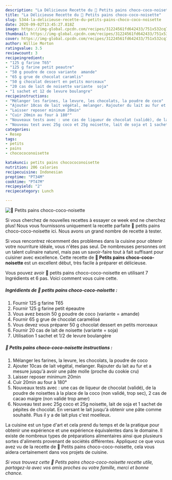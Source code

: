 ```yaml
---
description: "La Délicieuse Recette du 🌺 Petits pains choco-coco-noisette"
title: "La Délicieuse Recette du 🌺 Petits pains choco-coco-noisette"
slug: 5344-la-delicieuse-recette-du-petits-pains-choco-coco-noisette
date: 2020-09-02T13:45:27.818Z
image: https://img-global.cpcdn.com/recipes/31224561fd642433/751x532cq70/🌺-petits-pains-choco-coco-noisette-photo-principale-de-la-recette.jpg
thumbnail: https://img-global.cpcdn.com/recipes/31224561fd642433/751x532cq70/🌺-petits-pains-choco-coco-noisette-photo-principale-de-la-recette.jpg
cover: https://img-global.cpcdn.com/recipes/31224561fd642433/751x532cq70/🌺-petits-pains-choco-coco-noisette-photo-principale-de-la-recette.jpg
author: Willie Morton
ratingvalue: 3.5
reviewcount: 3
recipeingredient:
- "125 g farine T65"
- "125 g farine petit peautre"
- "50 g poudre de coco variante  amande"
- "65 g grue de chocolat caramlis"
- "50 g chocolat dessert en petits morceaux"
- "20 cas de lait de noisette variante  soja"
- "1 sachet et 12 de levure boulangre"
recipeinstructions:
- "Mélanger les farines, la levure, les chocolats, la poudre de coco"
- "Ajouter 10cas de lait végétal, melanger. Rajouter du lait au fur et a mesure jusqu&#39;à avoir une pâte molle (proche du cookie cru)"
- "Laisser reposer minimum 20min"
- "Cuir 20min au four à 180°"
- "Nouveaux tests avec : une cas de liqueur de chocolat (validé), de la poudre de noisettes à la place de la coco (non validé, trop sec), 2 cas de cacao maigre (non validé trop amer)"
- "Nouveau test avec 25g coco et 25g noisette, lait de soja et 1 sachet de pépites de chocolat. En versant le lait jusqu&#39;à obtenir une pâte comme souhaité. Plus il y a de lait plus c&#39;est moelleux."
categories:
- Resep
tags:
- petits
- pains
- chocococonoisette

katakunci: petits pains chocococonoisette 
nutrition: 206 calories
recipecuisine: Indonesian
preptime: "PT34M"
cooktime: "PT47M"
recipeyield: "2"
recipecategory: Lunch

---
```



![🌺 Petits pains choco-coco-noisette](https://img-global.cpcdn.com/recipes/31224561fd642433/751x532cq70/🌺-petits-pains-choco-coco-noisette-photo-principale-de-la-recette.jpg)

Si vous cherchez de nouvelles recettes à essayer ce week end ne cherchez plus! Nous vous fournissons uniquement la recette parfaite 🌺 petits pains choco-coco-noisette ici. Nous avons un grand nombre de recette à tester.

Si vous rencontrez récemment des problèmes dans la cuisine pour obtenir votre nourriture idéale, vous n'êtes pas seul. De nombreuses personnes ont un talent culinaire naturel, mais pas un savoir-faire tout à fait suffisant pour cuisiner avec excellence. Cette recette de <strong> 🌺 Petits pains choco-coco-noisette </strong> est un excellent début, très facile à préparer et délicieuse.

<!--inarticleads1-->

Vous pouvez avoir 🌺 petits pains choco-coco-noisette en utilisant 7 Ingrédients et 6 pas. Voici comment vous cuire cette.

##### Ingrédients de 🌺 petits pains choco-coco-noisette :

1. Fournir 125 g farine T65
1. Fournir 125 g farine petit épeautre
1. Vous avez besoin 50 g poudre de coco (variante = amande)
1. Fournir 65 g grue de chocolat caramélisé
1. Vous devez vous préparer 50 g chocolat dessert en petits morceaux
1. Fournir 20 cas de lait de noisette (variante = soja)
1. Utilisation 1 sachet et 1/2 de levure boulangère




<!--inarticleads2-->

##### 🌺 Petits pains choco-coco-noisette instructions :

1. Mélanger les farines, la levure, les chocolats, la poudre de coco
1. Ajouter 10cas de lait végétal, melanger. Rajouter du lait au fur et a mesure jusqu&#39;à avoir une pâte molle (proche du cookie cru)
1. Laisser reposer minimum 20min
1. Cuir 20min au four à 180°
1. Nouveaux tests avec : une cas de liqueur de chocolat (validé), de la poudre de noisettes à la place de la coco (non validé, trop sec), 2 cas de cacao maigre (non validé trop amer)
1. Nouveau test avec 25g coco et 25g noisette, lait de soja et 1 sachet de pépites de chocolat. En versant le lait jusqu&#39;à obtenir une pâte comme souhaité. Plus il y a de lait plus c&#39;est moelleux.




<!--inarticleads1-->

<p>
La cuisine est un type d'art et cela prend du temps et de la pratique pour obtenir une expérience et une expérience équivalentes dans le domaine. Il existe de nombreux types de préparations alimentaires ainsi que plusieurs sortes d'aliments provenant de sociétés différentes. Appliquez ce que vous avez vu de la recette de 🌺 Petits pains choco-coco-noisette, cela vous aidera certainement dans vos projets de cuisine.
</p>

<p>
<i>Si vous trouvez cette 🌺 Petits pains choco-coco-noisette recette utile, partagez-la avec vos amis proches ou votre famille, merci et bonne chance.</i>
</p>
